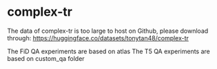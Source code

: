 # complex-tr

The data of complex-tr is too large to host on Github, please download through: https://huggingface.co/datasets/tonytan48/complex-tr

The FiD QA experiments are based on atlas
The T5 QA experiments are based on custom_qa folder

